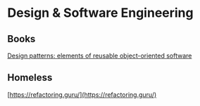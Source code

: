 # Design & Software Engineering

## Books <a href="#title" id="title"></a>

[Design patterns: elements of reusable object-oriented software](https://www.amazon.com/Design-Patterns-Elements-Reusable-Object-Oriented/dp/0201633612)

## Homeless <a href="#title" id="title"></a>

[https://refactoring.guru/](https://refactoring.guru/)
